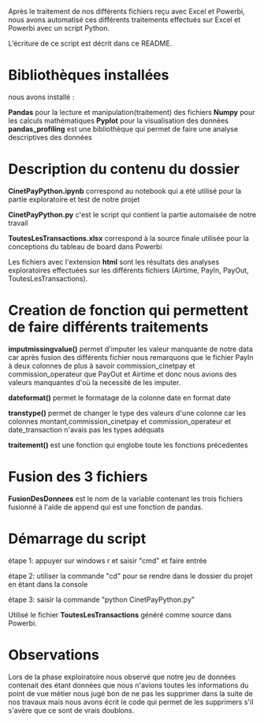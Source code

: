 Après le traitement de nos différents fichiers reçu avec Excel et Powerbi, nous avons automatisé ces différents traitements effectués sur Excel et Powerbi avec un script Python.

L'écriture de ce script est décrit dans ce README.




# Bibliothèques installées

nous avons installé :

**Pandas** pour la lecture et manipulation(traitement) des fichiers
**Numpy** pour les calculs mathématiques
**Pyplot** pour la visualisation des données
**pandas_profiling** est une bibliothèque qui permet de faire une analyse descriptives des données

# Description du contenu du dossier

**CinetPayPython.ipynb** correspond au notebook qui a été utilisé pour la partie exploratoire et test de notre projet

**CinetPayPython.py** c'est le script qui contient la partie automaisée de notre travail

**ToutesLesTransactions.xlsx** correspond à la source finale utilisée pour la conceptions du tableau de board dans Powerbi

Les fichiers avec l'extension **html** sont les résultats des analyses exploratoires effectuées sur les différents fichiers (Airtime, PayIn, PayOut, ToutesLesTransactions).



# Creation de fonction qui permettent de faire différents traitements

**imputmissingvalue()** permet d'imputer les valeur manquante de notre data car après fusion des différents fichier nous remarquons que le fichier PayIn à deux colonnes de plus à savoir commission_cinetpay et commission_operateur que PayOut et Airtime et donc nous avions des valeurs manquantes d'où la necessité de les imputer.

**dateformat()** permet le formatage de la colonne date en format date

**transtype()** permet de changer le type des valeurs d'une colonne car les colonnes montant,commission_cinetpay et commission_operateur et date_transaction n'avais pas les types adéquats

**traitement()** est une fonction qui englobe toute les fonctions précedentes 


# Fusion des 3 fichiers 

**FusionDesDonnees** est le nom de la variable contenant les trois fichiers fusionné à l'aide de append qui est une fonction de pandas.


# Démarrage du script

étape 1: appuyer sur windows r et saisir "cmd" et faire entrée

étape 2: utiliser la commande "cd" pour se rendre dans le dossier du projet en étant dans la console 

étape 3: saisir la commande "python CinetPayPython.py"

Utilisé le fichier **ToutesLesTransactions** généré comme source dans Powerbi.

# Observations

Lors de la phase exploiratoire nous observé que notre jeu de données contenait des étant données que nous n'avions toutes les informations du point de vue métier nous jugé bon de ne pas les supprimer dans la suite de nos travaux mais nous avons écrit le code qui permet de les supprimers s'il s'avère que ce sont de vrais doublons.


